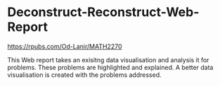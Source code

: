 # Deconstruct-Reconstruct-Web-Report
https://rpubs.com/Od-Lanir/MATH2270

This Web report takes an exisitng data visualisation and analysis it for problems. These problems are highlighted and explained. A better data visualisation is created with the problems addressed.
